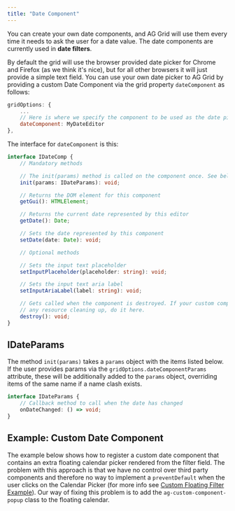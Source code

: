 ```yaml
---
title: "Date Component"
---
```


You can create your own date components, and AG Grid will use them every time it needs to ask the user for a date value. The date components are currently used in **date filters**.


By default the grid will use the browser provided date picker for Chrome and Firefox (as we think it's nice), but for all other browsers it will just provide a simple text field. You can use your own date picker to AG Grid by providing a custom Date Component via the grid property `dateComponent` as follows:


```js
gridOptions: {
    ...
    // Here is where we specify the component to be used as the date picker widget
    dateComponent: MyDateEditor
},
```

The interface for `dateComponent` is this:

```ts
interface IDateComp {
    // Mandatory methods

    // The init(params) method is called on the component once. See below for details on the parameters.
    init(params: IDateParams): void;

    // Returns the DOM element for this component
    getGui(): HTMLElement;

    // Returns the current date represented by this editor
    getDate(): Date;

    // Sets the date represented by this component
    setDate(date: Date): void;

    // Optional methods

    // Sets the input text placeholder
    setInputPlaceholder(placeholder: string): void;

    // Sets the input text aria label
    setInputAriaLabel(label: string): void;

    // Gets called when the component is destroyed. If your custom component needs to do
    // any resource cleaning up, do it here.
    destroy(): void;
}
```

## IDateParams

The method `init(params)` takes a `params` object with the items listed below. If the user provides params via the `gridOptions.dateComponentParams` attribute, these will be additionally added to the `params` object, overriding items of the same name if a name clash exists.


```ts
interface IDateParams {
    // Callback method to call when the date has changed
    onDateChanged: () => void;
}
```

## Example: Custom Date Component

The example below shows how to register a custom date component that contains an extra floating calendar picker rendered from the filter field. The problem with this approach is that we have no control over third party components and therefore no way to implement a `preventDefault` when the user clicks on the Calendar Picker (for more info see [Custom Floating Filter Example](../component-floating-filter/#example-custom-floating-filter)). Our way of fixing this problem is to add the `ag-custom-component-popup` class to the floating calendar.

<grid-example title='Custom Date Component' name='custom-date' type='generated' options='{ "extras": ["fontawesome", "flatpickr"] }'></grid-example>

